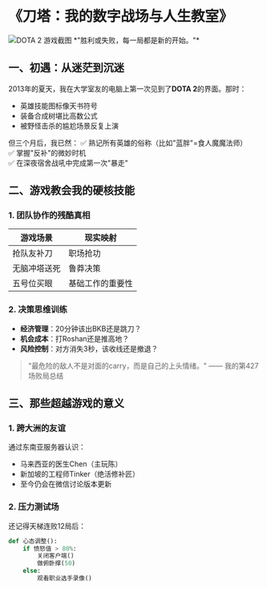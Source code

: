# 《刀塔：我的数字战场与人生教室》

<img src="https://images.sj33.cn/uploads/202010/7-201014092625605.jpg" alt="DOTA 2 游戏截图" style="max-width:100%; height:auto;">
*"胜利或失败，每一局都是新的开始。"*

## 一、初遇：从迷茫到沉迷
2013年的夏天，我在大学室友的电脑上第一次见到了**DOTA 2**的界面。那时：
- 英雄技能图标像天书符号
- 装备合成树堪比高数公式
- 被野怪击杀的尴尬场景反复上演

但三个月后，我已然：
✅ 熟记所有英雄的俗称（比如"蓝胖"=食人魔魔法师）  
✅ 掌握"反补"的微妙时机  
✅ 在深夜宿舍战吼中完成第一次"暴走"

## 二、游戏教会我的硬核技能

### 1. 团队协作的残酷真相
| 游戏场景 | 现实映射 |
|---------|----------|
| 抢队友补刀 | 职场抢功 |
| 无脑冲塔送死 | 鲁莽决策 |
| 五号位买眼 | 基础工作的重要性 |

### 2. 决策思维训练
- **经济管理**：20分钟该出BKB还是跳刀？
- **机会成本**：打Roshan还是推高地？
- **风险控制**：对方消失3秒，该收线还是撤退？

> "最危险的敌人不是对面的carry，而是自己的上头情绪。" —— 我的第427场败局总结

## 三、那些超越游戏的意义

### 1. 跨大洲的友谊
通过东南亚服务器认识：
- 马来西亚的医生Chen（主玩陈）
- 新加坡的工程师Tinker（绝活修补匠）
- 至今仍会在微信讨论版本更新

### 2. 压力测试场
还记得天梯连败12局后：
```python
def 心态调整():
    if 愤怒值 > 80%:
        关闭客户端()
        做俯卧撑(50)
    else:
        观看职业选手录像()
